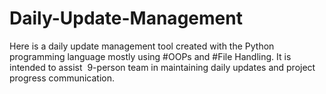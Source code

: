 # Daily-Update-Management
Here is a daily update management tool created with the Python programming language mostly using #OOPs and #File Handling. It is intended to assist  9-person team in maintaining daily updates and project progress communication.
